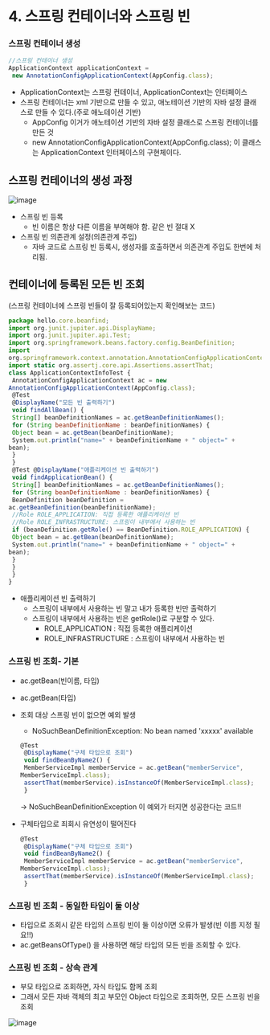 # 4. 스프링 컨테이너와 스프링 빈

### 스프링 컨테이너 생성

```jsx
//스프링 컨테이너 생성
ApplicationContext applicationContext =
 new AnnotationConfigApplicationContext(AppConfig.class);
```

- ApplicationContext는 스프링 컨테이너, ApplicationContext는 인터페이스
- 스프링 컨테이너는 xml 기반으로 만들 수 있고, 애노테이션 기반의 자바 설정 클래스로 만들 수 있다.(주로 애노테이션 기반)
    - AppConfig 이거가 애노테이션 기반의 자바 설정 클래스로 스프링 컨테이너를 만든 것
    - new AnnotationConfigApplicationContext(AppConfig.class);
    이 클래스는 ApplicationContext 인터페이스의 구현체이다.

## 스프링 컨테이너의 생성 과정

![image](https://github.com/SpringSync/Spring-Basic/assets/129932517/46d894b2-460e-4ca9-a91e-90e06af70b45)

- 스프링 빈 등록
    - 빈 이름은 항상 다른 이름을 부여해야 함. 같은 빈 절대 X
- 스프링 빈 의존관계 설정(의존관계 주입)
    - 자바 코드로 스프링 빈 등록시, 생성자를 호출하면서 의존관계 주입도 한번에 처리됨.
    

## 컨테이너에 등록된 모든 빈 조회

(스프링 컨테이너에 스프링 빈들이 잘 등록되어있는지 확인해보는 코드)

```jsx
package hello.core.beanfind;
import org.junit.jupiter.api.DisplayName;
import org.junit.jupiter.api.Test;
import org.springframework.beans.factory.config.BeanDefinition;
import
org.springframework.context.annotation.AnnotationConfigApplicationContext;
import static org.assertj.core.api.Assertions.assertThat;
class ApplicationContextInfoTest {
 AnnotationConfigApplicationContext ac = new
AnnotationConfigApplicationContext(AppConfig.class);
 @Test
 @DisplayName("모든 빈 출력하기")
 void findAllBean() {
 String[] beanDefinitionNames = ac.getBeanDefinitionNames();
 for (String beanDefinitionName : beanDefinitionNames) {
 Object bean = ac.getBean(beanDefinitionName);
 System.out.println("name=" + beanDefinitionName + " object=" +
bean);
 }
 }
 @Test @DisplayName("애플리케이션 빈 출력하기")
 void findApplicationBean() {
 String[] beanDefinitionNames = ac.getBeanDefinitionNames();
 for (String beanDefinitionName : beanDefinitionNames) {
 BeanDefinition beanDefinition =
ac.getBeanDefinition(beanDefinitionName);
 //Role ROLE_APPLICATION: 직접 등록한 애플리케이션 빈
 //Role ROLE_INFRASTRUCTURE: 스프링이 내부에서 사용하는 빈
 if (beanDefinition.getRole() == BeanDefinition.ROLE_APPLICATION) {
 Object bean = ac.getBean(beanDefinitionName);
 System.out.println("name=" + beanDefinitionName + " object=" +
bean);
 }
 }
 }
}
```

- 애플리케이션 빈 출력하기
    - 스프링이 내부에서 사용하는 빈 말고 내가 등록한 빈만 출력하기
    - 스프링이 내부에서 사용하는 빈은 getRole()로 구분할 수 있다.
        - ROLE_APPLICATION : 직접 등록한 애플리케이션
        - ROLE_INFRASTRUCTURE : 스프링이 내부에서 사용하는 빈

### 스프링 빈 조회- 기본

- ac.getBean(빈이름, 타입)
- ac.getBean(타입)
- 조회 대상 스프링 빈이 없으면 예외 발생
    - NoSuchBeanDefinitionException: No bean named 'xxxxx' available
    
    ```jsx
    @Test
     @DisplayName("구체 타입으로 조회")
     void findBeanByName2() {
     MemberServiceImpl memberService = ac.getBean("memberService", 
    MemberServiceImpl.class);
     assertThat(memberService).isInstanceOf(MemberServiceImpl.class);
     }
    ```
    
    → NoSuchBeanDefinitionException 이 예외가 터지면 성공한다는 코드!!
    
- 구체타입으로 죄회시 유연성이 떨어진다
    
    ```jsx
    @Test
     @DisplayName("구체 타입으로 조회")
     void findBeanByName2() {
     MemberServiceImpl memberService = ac.getBean("memberService", 
    MemberServiceImpl.class);
     assertThat(memberService).isInstanceOf(MemberServiceImpl.class);
     }
    ```
    

### 스프링 빈 조회 - 동일한 타입이 둘 이상

- 타입으로 조회시 같은 타입의 스프링 빈이 둘 이상이면 오류가 발생(빈 이름 지정 필요!!)
- ac.getBeansOfType() 을 사용하면 해당 타입의 모든 빈을 조회할 수 있다.

### 스프링 빈 조회 - 상속 관계

- 부모 타입으로 조회하면, 자식 타입도 함께 조회
- 그래서 모든 자바 객체의 최고 부모인 Object 타입으로 조회하면, 모든 스프링 빈을 조회


![image](https://github.com/SpringSync/Spring-Basic/assets/129932517/9866e1cc-76d9-4ee4-9aa9-6a536e290b8d)
